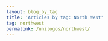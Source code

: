 ```yaml
---
layout: blog_by_tag
title: 'Articles by tag: North West'
tag: northwest
permalink: /unilogos/northwest/
---
```

